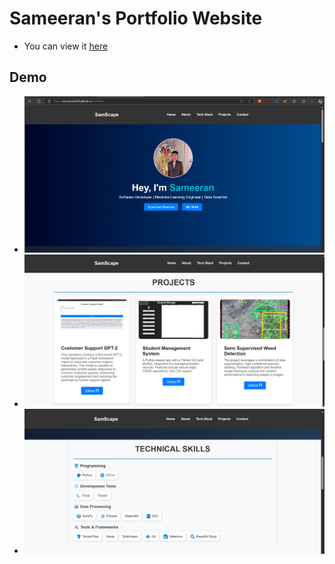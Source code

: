 # Sameeran's Portfolio Website
- You can view it [here](https://sameeran4218.github.io/Portfolio/)

## Demo 
- ![home](https://github.com/sameeran4218/Portfolio/blob/main/public/home.png)
- ![projects](https://github.com/sameeran4218/Portfolio/blob/main/public/projects.png)
- ![skills](https://github.com/sameeran4218/Portfolio/blob/main/public/skills.png)
